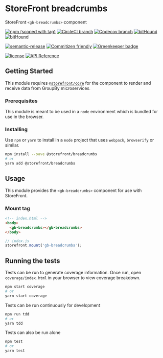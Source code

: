 # StoreFront breadcrumbs

StoreFront `<gb-breadcrumbs>` component

[![npm (scoped with tag)](https://img.shields.io/npm/v/@storefront/breadcrumbs.svg?style=flat-square)](https://www.npmjs.com/package/@storefront/breadcrumbs)
[![CircleCI branch](https://img.shields.io/circleci/project/github/groupby/storefront-breadcrumbs/master.svg?style=flat-square)](https://circleci.com/gh/groupby/storefront-breadcrumbs/tree/master)
[![Codecov branch](https://img.shields.io/codecov/c/github/groupby/storefront-breadcrumbs/master.svg?style=flat-square)](https://codecov.io/gh/groupby/storefront-breadcrumbs)
[![bitHound](https://img.shields.io/bithound/code/github/groupby/storefront-breadcrumbs.svg?style=flat-square)](https://www.bithound.io/github/groupby/storefront-breadcrumbs)
[![bitHound](https://img.shields.io/bithound/dependencies/github/groupby/storefront-breadcrumbs.svg?style=flat-square)](https://www.bithound.io/github/groupby/storefront-breadcrumbs)

[![semantic-release](https://img.shields.io/badge/%20%20%F0%9F%93%A6%F0%9F%9A%80-semantic--release-e10079.svg?style=flat-square)](https://github.com/semantic-release/semantic-release)
[![Commitizen friendly](https://img.shields.io/badge/commitizen-friendly-brightgreen.svg?style=flat-square)](http://commitizen.github.io/cz-cli/)
[![Greenkeeper badge](https://badges.greenkeeper.io/groupby/storefront-breadcrumbs.svg)](https://greenkeeper.io/)

[![license](https://img.shields.io/github/license/mashape/apistatus.svg?style=flat-square)](https://choosealicense.com/licenses/mit/)
[![API Reference](https://img.shields.io/badge/API_reference-latest-blue.svg?style=flat-square)](https://groupby.github.io/storefront-breadcrumbs/)

## Getting Started

This module requires [`@storefront/core`](https://www.npmjs.com/package/@storefront/core) for the component to render
and receive data from GroupBy microservices.

### Prerequisites

This module is meant to be used in a `node` environment which is bundled for use in the browser.

### Installing

Use `npm` or `yarn` to install in a `node` project that uses `webpack`, `browserify` or similar.

```sh
npm install --save @storefront/breadcrumbs
# or
yarn add @storefront/breadcrumbs
```

## Usage

This module provides the `<gb-breadcrumbs>` component for use with StoreFront.

### Mount tag

```html
<!-- index.html -->
<body>
  <gb-breadcrumbs></gb-breadcrumbs>
</body>
```

```js
// index.js
storefront.mount('gb-breadcrumbs');
```

## Running the tests

Tests can be run to generate coverage information.
Once run, open `coverage/index.html` in your browser to view coverage breakdown.

```sh
npm start coverage
# or
yarn start coverage
```

Tests can be run continuously for development

```sh
npm run tdd
# or
yarn tdd
```

Tests can also be run alone

```sh
npm test
# or
yarn test
```
